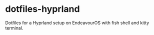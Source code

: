 # dotfiles-hyprland
Dotfiles for a Hyprland setup on EndeavourOS with fish shell and kitty terminal.
